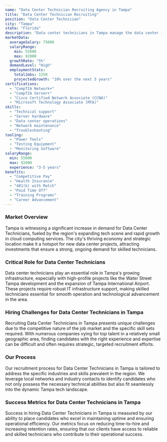 ```yaml
---
name: "Data Center Technician Recruiting Agency in Tampa"
title: "Data Center Technician Recruiting"
position: "Data Center Technician"
city: "Tampa"
state: "Florida"
description: "Data center technicians in Tampa manage the data center infrastructure, maintain a secure system, solve technical problems, and ensure smooth data operation."
marketData:
  averageSalary: 75000
  salaryRange:
    min: 55000
    max: 92000
  growthRate: "5%"
  demandLevel: "High"
  employmentStats:
    totalJobs: 1250
    projectedGrowth: "10% over the next 5 years"
certifications:
  - "CompTIA Network+"
  - "CompTIA Server+"
  - "Cisco Certified Network Associate (CCNA)"
  - "Microsoft Technology Associate (MTA)"
skills:
  - "Technical support"
  - "Server hardware"
  - "Data center operations"
  - "Network maintenance"
  - "Troubleshooting"
tooling:
  - "Power Tools"
  - "Testing Equipment"
  - "Monitoring Software"
salaryRange:
  min: 55000
  max: 92000
  experience: "3-5 years"
benefits:
  - "Competitive Pay"
  - "Health Insurance"
  - "401(k) with Match"
  - "Paid Time Off"
  - "Training Programs"
  - "Career Advancement"
---
```


### Market Overview
Tampa is witnessing a significant increase in demand for Data Center Technicians, fueled by the region's expanding tech scene and rapid growth in cloud computing services. The city's thriving economy and strategic location make it a hotspot for new data center projects, attracting investments that ensure a strong, ongoing demand for skilled technicians.

### Critical Role for Data Center Technicians
Data center technicians play an essential role in Tampa's growing infrastructure, especially with high-profile projects like the Water Street Tampa development and the expansion of Tampa International Airport. These projects require robust IT infrastructure support, making skilled technicians essential for smooth operation and technological advancement in the area.

### Hiring Challenges for Data Center Technicians in Tampa
Recruiting Data Center Technicians in Tampa presents unique challenges due to the competitive nature of the job market and the specific skill sets required. With numerous companies vying for top talent in a relatively small geographic area, finding candidates with the right experience and expertise can be difficult and often requires strategic, targeted recruitment efforts.

### Our Process
Our recruitment process for Data Center Technicians in Tampa is tailored to address the specific industries and skills prevalent in the region. We leverage local networks and industry contacts to identify candidates who not only possess the necessary technical abilities but also fit seamlessly into the dynamic Tampa tech landscape.

### Success Metrics for Data Center Technicians in Tampa
Success in hiring Data Center Technicians in Tampa is measured by our ability to place candidates who excel in maintaining uptime and ensuring operational efficiency. Our metrics focus on reducing time-to-hire and increasing retention rates, ensuring that our clients have access to reliable and skilled technicians who contribute to their operational success.